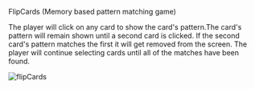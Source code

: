 FlipCards (Memory based pattern matching game)

The player will click on any card to show the card's pattern.The card's pattern will remain shown until a second card is 
clicked. If the second card's pattern matches the first it will get removed from the screen.
The player will continue selecting cards until all of the matches have been found.

![flipCards](https://user-images.githubusercontent.com/59413787/79125900-88c29a80-7dbc-11ea-9721-3539af2637ec.gif)

